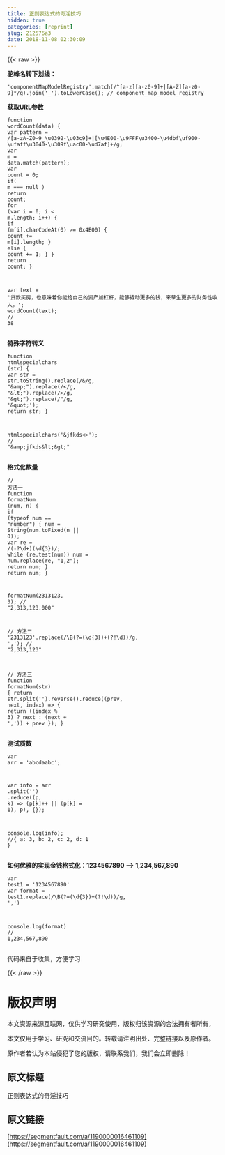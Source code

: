 ```yaml
---
title: 正则表达式的奇淫技巧
hidden: true
categories: [reprint]
slug: 212576a3
date: 2018-11-08 02:30:09
---
```


{{< raw >}}
<p><strong>&#x9A7C;&#x5CF0;&#x540D;&#x8F6C;&#x4E0B;&#x5212;&#x7EBF;&#xFF1A;</strong></p><div class="widget-codetool" style="display:none"><div class="widget-codetool--inner"><span class="selectCode code-tool" data-toggle="tooltip" data-placement="top" title="" data-original-title="&#x5168;&#x9009;"></span> <span type="button" class="copyCode code-tool" data-toggle="tooltip" data-placement="top" data-clipboard-text="&apos;componentMapModelRegistry&apos;.match(/^[a-z][a-z0-9]+|[A-Z][a-z0-9]*/g).join(&apos;_&apos;).toLowerCase(); // component_map_model_registry" title="" data-original-title="&#x590D;&#x5236;"></span> <span type="button" class="saveToNote code-tool" data-toggle="tooltip" data-placement="top" title="" data-original-title="&#x653E;&#x8FDB;&#x7B14;&#x8BB0;"></span></div></div><pre class="hljs markdown"><code style="word-break:break-word;white-space:initial">&apos;componentMapModelRegistry&apos;.match(/^[<span class="hljs-string">a-z</span>][<span class="hljs-symbol">a-z0-9</span>]+|[<span class="hljs-string">A-Z</span>][<span class="hljs-symbol">a-z0-9</span>]*/g).join(&apos;<span class="hljs-emphasis">_&apos;).toLowerCase(); // component_</span>map<span class="hljs-emphasis">_model_</span>registry</code></pre><p><strong>&#x83B7;&#x53D6;URL&#x53C2;&#x6570;</strong></p><div class="widget-codetool" style="display:none"><div class="widget-codetool--inner"><span class="selectCode code-tool" data-toggle="tooltip" data-placement="top" title="" data-original-title="&#x5168;&#x9009;"></span> <span type="button" class="copyCode code-tool" data-toggle="tooltip" data-placement="top" data-clipboard-text="function wordCount(data) {
  var pattern = /[a-zA-Z0-9_\u0392-\u03c9]+|[\u4E00-\u9FFF\u3400-\u4dbf\uf900-\ufaff\u3040-\u309f\uac00-\ud7af]+/g;
  var m = data.match(pattern);
  var count = 0;
  if( m === null ) return count;
  for (var i = 0; i &lt; m.length; i++) {
    if (m[i].charCodeAt(0) &gt;= 0x4E00) {
      count += m[i].length;
    } else {
      count += 1;
    }
  }
  return count;
}

var text = &apos;&#x8D37;&#x6B3E;&#x4E70;&#x623F;&#xFF0C;&#x4E5F;&#x610F;&#x5473;&#x7740;&#x4F60;&#x80FD;&#x7ED9;&#x81EA;&#x5DF1;&#x7684;&#x8D44;&#x4EA7;&#x52A0;&#x6760;&#x6746;&#xFF0C;&#x80FD;&#x591F;&#x64AC;&#x52A8;&#x66F4;&#x591A;&#x7684;&#x94B1;&#xFF0C;&#x6765;&#x5B73;&#x751F;&#x66F4;&#x591A;&#x7684;&#x8D22;&#x52A1;&#x6027;&#x6536;&#x5165;&#x3002;&apos;;
wordCount(text); // 38" title="" data-original-title="&#x590D;&#x5236;"></span> <span type="button" class="saveToNote code-tool" data-toggle="tooltip" data-placement="top" title="" data-original-title="&#x653E;&#x8FDB;&#x7B14;&#x8BB0;"></span></div></div><pre class="hljs stata"><code>function <span class="hljs-built_in">wordCount</span>(data) {
  <span class="hljs-keyword">var</span> pattern = /[a-zA-Z0-9_\u0392-\u03c9]+|[\u4E00-\u9FFF\u3400-\u4dbf\uf900-\ufaff\u3040-\u309f\uac00-\ud7af]+/<span class="hljs-keyword">g</span>;
  <span class="hljs-keyword">var</span> <span class="hljs-keyword">m</span> = data.<span class="hljs-built_in">match</span>(pattern);
  <span class="hljs-keyword">var</span> <span class="hljs-keyword">count</span> = 0;
  <span class="hljs-keyword">if</span>( <span class="hljs-keyword">m</span> === null ) <span class="hljs-keyword">return</span> <span class="hljs-keyword">count</span>;
  <span class="hljs-keyword">for</span> (<span class="hljs-keyword">var</span> i = 0; i &lt; <span class="hljs-keyword">m</span>.length; i++) {
    <span class="hljs-keyword">if</span> (<span class="hljs-keyword">m</span>[i].charCodeAt(0) &gt;= 0x4E00) {
      <span class="hljs-keyword">count</span> += <span class="hljs-keyword">m</span>[i].length;
    } <span class="hljs-keyword">else</span> {
      <span class="hljs-keyword">count</span> += 1;
    }
  }
  <span class="hljs-keyword">return</span> <span class="hljs-keyword">count</span>;
}

<span class="hljs-keyword">var</span> text = &apos;&#x8D37;&#x6B3E;&#x4E70;&#x623F;&#xFF0C;&#x4E5F;&#x610F;&#x5473;&#x7740;&#x4F60;&#x80FD;&#x7ED9;&#x81EA;&#x5DF1;&#x7684;&#x8D44;&#x4EA7;&#x52A0;&#x6760;&#x6746;&#xFF0C;&#x80FD;&#x591F;&#x64AC;&#x52A8;&#x66F4;&#x591A;&#x7684;&#x94B1;&#xFF0C;&#x6765;&#x5B73;&#x751F;&#x66F4;&#x591A;&#x7684;&#x8D22;&#x52A1;&#x6027;&#x6536;&#x5165;&#x3002;&apos;;
<span class="hljs-built_in">wordCount</span>(text); <span class="hljs-comment">// 38</span></code></pre><p><strong>&#x7279;&#x6B8A;&#x5B57;&#x7B26;&#x8F6C;&#x4E49;</strong></p><div class="widget-codetool" style="display:none"><div class="widget-codetool--inner"><span class="selectCode code-tool" data-toggle="tooltip" data-placement="top" title="" data-original-title="&#x5168;&#x9009;"></span> <span type="button" class="copyCode code-tool" data-toggle="tooltip" data-placement="top" data-clipboard-text="function htmlspecialchars (str) {
  var str = str.toString().replace(/&amp;/g, &quot;&amp;amp;&quot;).replace(/&lt;/g, &quot;&amp;lt;&quot;).replace(/&gt;/g, &quot;&amp;gt;&quot;).replace(/&quot;/g, &apos;&amp;quot;&apos;);
  return str;
}

htmlspecialchars(&apos;&amp;jfkds&lt;&gt;&apos;); // &quot;&amp;amp;jfkds&amp;lt;&amp;gt;&quot;" title="" data-original-title="&#x590D;&#x5236;"></span> <span type="button" class="saveToNote code-tool" data-toggle="tooltip" data-placement="top" title="" data-original-title="&#x653E;&#x8FDB;&#x7B14;&#x8BB0;"></span></div></div><pre class="hljs javascript"><code><span class="hljs-function"><span class="hljs-keyword">function</span> <span class="hljs-title">htmlspecialchars</span> (<span class="hljs-params">str</span>) </span>{
  <span class="hljs-keyword">var</span> str = str.toString().replace(<span class="hljs-regexp">/&amp;/g</span>, <span class="hljs-string">&quot;&amp;amp;&quot;</span>).replace(<span class="hljs-regexp">/&lt;/g</span>, <span class="hljs-string">&quot;&amp;lt;&quot;</span>).replace(<span class="hljs-regexp">/&gt;/g</span>, <span class="hljs-string">&quot;&amp;gt;&quot;</span>).replace(<span class="hljs-regexp">/&quot;/g</span>, <span class="hljs-string">&apos;&amp;quot;&apos;</span>);
  <span class="hljs-keyword">return</span> str;
}

htmlspecialchars(<span class="hljs-string">&apos;&amp;jfkds&lt;&gt;&apos;</span>); <span class="hljs-comment">// &quot;&amp;amp;jfkds&amp;lt;&amp;gt;&quot;</span></code></pre><p><strong>&#x683C;&#x5F0F;&#x5316;&#x6570;&#x91CF;</strong></p><div class="widget-codetool" style="display:none"><div class="widget-codetool--inner"><span class="selectCode code-tool" data-toggle="tooltip" data-placement="top" title="" data-original-title="&#x5168;&#x9009;"></span> <span type="button" class="copyCode code-tool" data-toggle="tooltip" data-placement="top" data-clipboard-text="// &#x65B9;&#x6CD5;&#x4E00;
function formatNum (num, n) {
  if (typeof num == &quot;number&quot;) {
    num = String(num.toFixed(n || 0));
    var re = /(-?\d+)(\d{3})/;
    while (re.test(num)) num = num.replace(re, &quot;$1,$2&quot;);
    return num;
  }
  return num;
}

formatNum(2313123, 3); // &quot;2,313,123.000&quot;

// &#x65B9;&#x6CD5;&#x4E8C;
&apos;2313123&apos;.replace(/\B(?=(\d{3})+(?!\d))/g, &apos;,&apos;); // &quot;2,313,123&quot;

// &#x65B9;&#x6CD5;&#x4E09;
function formatNum(str) {
  return str.split(&apos;&apos;).reverse().reduce((prev, next, index) =&gt; {
    return ((index % 3) ? next : (next + &apos;,&apos;)) + prev
  });
}
" title="" data-original-title="&#x590D;&#x5236;"></span> <span type="button" class="saveToNote code-tool" data-toggle="tooltip" data-placement="top" title="" data-original-title="&#x653E;&#x8FDB;&#x7B14;&#x8BB0;"></span></div></div><pre class="hljs javascript"><code><span class="hljs-comment">// &#x65B9;&#x6CD5;&#x4E00;</span>
<span class="hljs-function"><span class="hljs-keyword">function</span> <span class="hljs-title">formatNum</span> (<span class="hljs-params">num, n</span>) </span>{
  <span class="hljs-keyword">if</span> (<span class="hljs-keyword">typeof</span> num == <span class="hljs-string">&quot;number&quot;</span>) {
    num = <span class="hljs-built_in">String</span>(num.toFixed(n || <span class="hljs-number">0</span>));
    <span class="hljs-keyword">var</span> re = <span class="hljs-regexp">/(-?\d+)(\d{3})/</span>;
    <span class="hljs-keyword">while</span> (re.test(num)) num = num.replace(re, <span class="hljs-string">&quot;$1,$2&quot;</span>);
    <span class="hljs-keyword">return</span> num;
  }
  <span class="hljs-keyword">return</span> num;
}

formatNum(<span class="hljs-number">2313123</span>, <span class="hljs-number">3</span>); <span class="hljs-comment">// &quot;2,313,123.000&quot;</span>

<span class="hljs-comment">// &#x65B9;&#x6CD5;&#x4E8C;</span>
<span class="hljs-string">&apos;2313123&apos;</span>.replace(<span class="hljs-regexp">/\B(?=(\d{3})+(?!\d))/g</span>, <span class="hljs-string">&apos;,&apos;</span>); <span class="hljs-comment">// &quot;2,313,123&quot;</span>

<span class="hljs-comment">// &#x65B9;&#x6CD5;&#x4E09;</span>
<span class="hljs-function"><span class="hljs-keyword">function</span> <span class="hljs-title">formatNum</span>(<span class="hljs-params">str</span>) </span>{
  <span class="hljs-keyword">return</span> str.split(<span class="hljs-string">&apos;&apos;</span>).reverse().reduce(<span class="hljs-function">(<span class="hljs-params">prev, next, index</span>) =&gt;</span> {
    <span class="hljs-keyword">return</span> ((index % <span class="hljs-number">3</span>) ? next : (next + <span class="hljs-string">&apos;,&apos;</span>)) + prev
  });
}
</code></pre><p><strong>&#x6D4B;&#x8BD5;&#x8D28;&#x6570;</strong></p><div class="widget-codetool" style="display:none"><div class="widget-codetool--inner"><span class="selectCode code-tool" data-toggle="tooltip" data-placement="top" title="" data-original-title="&#x5168;&#x9009;"></span> <span type="button" class="copyCode code-tool" data-toggle="tooltip" data-placement="top" data-clipboard-text="var arr = &apos;abcdaabc&apos;;

var info = arr
    .split(&apos;&apos;)
    .reduce((p, k) =&gt; (p[k]++ || (p[k] = 1), p), {});

console.log(info); //{ a: 3, b: 2, c: 2, d: 1 }" title="" data-original-title="&#x590D;&#x5236;"></span> <span type="button" class="saveToNote code-tool" data-toggle="tooltip" data-placement="top" title="" data-original-title="&#x653E;&#x8FDB;&#x7B14;&#x8BB0;"></span></div></div><pre class="hljs javascript"><code><span class="hljs-keyword">var</span> arr = <span class="hljs-string">&apos;abcdaabc&apos;</span>;

<span class="hljs-keyword">var</span> info = arr
    .split(<span class="hljs-string">&apos;&apos;</span>)
    .reduce(<span class="hljs-function">(<span class="hljs-params">p, k</span>) =&gt;</span> (p[k]++ || (p[k] = <span class="hljs-number">1</span>), p), {});

<span class="hljs-built_in">console</span>.log(info); <span class="hljs-comment">//{ a: 3, b: 2, c: 2, d: 1 }</span></code></pre><p><strong>&#x5982;&#x4F55;&#x4F18;&#x96C5;&#x7684;&#x5B9E;&#x73B0;&#x91D1;&#x94B1;&#x683C;&#x5F0F;&#x5316;&#xFF1A;1234567890 --&gt; 1,234,567,890</strong></p><div class="widget-codetool" style="display:none"><div class="widget-codetool--inner"><span class="selectCode code-tool" data-toggle="tooltip" data-placement="top" title="" data-original-title="&#x5168;&#x9009;"></span> <span type="button" class="copyCode code-tool" data-toggle="tooltip" data-placement="top" data-clipboard-text="var test1 = &apos;1234567890&apos;
var format = test1.replace(/\B(?=(\d{3})+(?!\d))/g, &apos;,&apos;)

console.log(format) // 1,234,567,890" title="" data-original-title="&#x590D;&#x5236;"></span> <span type="button" class="saveToNote code-tool" data-toggle="tooltip" data-placement="top" title="" data-original-title="&#x653E;&#x8FDB;&#x7B14;&#x8BB0;"></span></div></div><pre class="hljs javascript"><code><span class="hljs-keyword">var</span> test1 = <span class="hljs-string">&apos;1234567890&apos;</span>
<span class="hljs-keyword">var</span> format = test1.replace(<span class="hljs-regexp">/\B(?=(\d{3})+(?!\d))/g</span>, <span class="hljs-string">&apos;,&apos;</span>)

<span class="hljs-built_in">console</span>.log(format) <span class="hljs-comment">// 1,234,567,890</span></code></pre><p>&#x4EE3;&#x7801;&#x6765;&#x81EA;&#x4E8E;&#x6536;&#x96C6;&#xFF0C;&#x65B9;&#x4FBF;&#x5B66;&#x4E60;</p>
{{< /raw >}}

# 版权声明
本文资源来源互联网，仅供学习研究使用，版权归该资源的合法拥有者所有，

本文仅用于学习、研究和交流目的。转载请注明出处、完整链接以及原作者。 

原作者若认为本站侵犯了您的版权，请联系我们，我们会立即删除！

## 原文标题
正则表达式的奇淫技巧

## 原文链接
[https://segmentfault.com/a/1190000016461109](https://segmentfault.com/a/1190000016461109)

